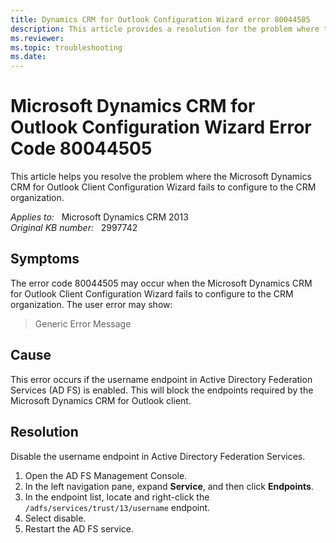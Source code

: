 ```yaml
---
title: Dynamics CRM for Outlook Configuration Wizard error 80044505
description: This article provides a resolution for the problem where the Microsoft Dynamics CRM for Outlook Client Configuration Wizard fails to configure to the CRM organization.
ms.reviewer: 
ms.topic: troubleshooting
ms.date: 
---
```

# Microsoft Dynamics CRM for Outlook Configuration Wizard Error Code 80044505

This article helps you resolve the problem where the Microsoft Dynamics CRM for Outlook Client Configuration Wizard fails to configure to the CRM organization.

_Applies to:_ &nbsp; Microsoft Dynamics CRM 2013  
_Original KB number:_ &nbsp; 2997742

## Symptoms

The error code 80044505 may occur when the Microsoft Dynamics CRM for Outlook Client Configuration Wizard fails to configure to the CRM organization. The user error may show:

> Generic Error Message

## Cause

This error occurs if the username endpoint in Active Directory Federation Services (AD FS) is enabled. This will block the endpoints required by the Microsoft Dynamics CRM for Outlook client.

## Resolution

Disable the username endpoint in Active Directory Federation Services.

1. Open the AD FS Management Console.
2. In the left navigation pane, expand **Service**, and then click **Endpoints**.
3. In the endpoint list, locate and right-click the `/adfs/services/trust/13/username` endpoint.
4. Select disable.
5. Restart the AD FS service.
